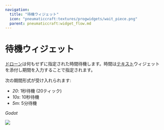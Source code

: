 ```yaml
---
navigation:
  title: "待機ウィジェット"
  icon: "pneumaticcraft:textures/progwidgets/wait_piece.png"
  parent: pneumaticcraft:widget_flow.md
---
```


# 待機ウィジェット

[ドローン](../drone.md)は何もせずに指定された時間待機します。時間は[テキスト](./text.md)ウィジェットを添付し期間を入力することで指定されます。

次の期間形式が受け入れられます:
- *20*: 1秒待機 (20ティック)
- *10s*: 10秒待機
- *5m*: 5分待機

*Godot*

![](wait_piece.png)

